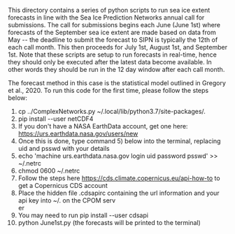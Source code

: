 This directory contains a series of python scripts to run sea ice extent
forecasts in line with the Sea Ice Prediction Networks annual call for
submissions. The call for submissions begins each June (June 1st) where
forecasts of the September sea ice extent are made based on data from
May -- the deadline to submit the forecast to SIPN is typically the 12th
of each call month. This then proceeds for July 1st, August 1st, and
September 1st. Note that these scripts are setup to run forecasts in real-time,
hence they should only be executed after the latest data become available. In
other words they should be run in the 12 day window after each call month.

The forecast method in this case is the statistical model outlined in
Gregory et al., 2020. To run this code for the first time, please follow
the steps below:

1) cp ../ComplexNetworks.py ~/.local/lib/python3.7/site-packages/.
2) pip install --user netCDF4
3) If you don't have a NASA EarthData account, get one here: https://urs.earthdata.nasa.gov/users/new
4) Once this is done, type command 5) below into the terminal, replacing uid and psswd with your details
5) echo 'machine urs.earthdata.nasa.gov login uid password psswd' >> ~/.netrc
6) chmod 0600 ~/.netrc
7) Follow the steps here https://cds.climate.copernicus.eu/api-how-to to get a Copernicus CDS account
8) Place the hidden file .cdsapirc containing the url information and your api key into ~/. on the CPOM serv\
er
9) You may need to run pip install --user cdsapi
10) python June1st.py (the forecasts will be printed to the terminal)



 

